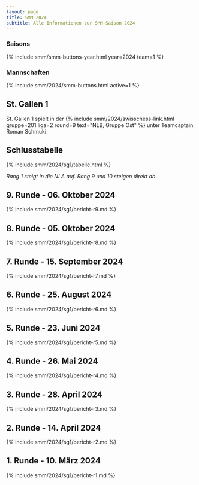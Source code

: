 ```yaml
---
layout: page
title: SMM 2024
subtitle: Alle Informationen zur SMM-Saison 2024
---
```


### Saisons

{% include smm/smm-buttons-year.html year=2024 team=1 %}

### Mannschaften

{% include smm/2024/smm-buttons.html active=1 %}

## St. Gallen 1

St. Gallen 1 spielt in der {% include smm/2024/swisschess-link.html gruppe=201 liga=2 round=9 text="NLB, Gruppe Ost" %} unter Teamcaptain Roman Schmuki.

## Schlusstabelle

{% include smm/2024/sg1/tabelle.html %}

_Rang 1 steigt in die NLA auf. Rang 9 und 10 steigen direkt ab._

## 9. Runde - 06. Oktober 2024

{% include smm/2024/sg1/bericht-r9.md %}

## 8. Runde - 05. Oktober 2024

{% include smm/2024/sg1/bericht-r8.md %}

## 7. Runde - 15. September 2024

{% include smm/2024/sg1/bericht-r7.md %}

## 6. Runde - 25. August 2024

{% include smm/2024/sg1/bericht-r6.md %}

## 5. Runde - 23. Juni 2024

{% include smm/2024/sg1/bericht-r5.md %}

## 4. Runde - 26. Mai 2024

{% include smm/2024/sg1/bericht-r4.md %}

## 3. Runde - 28. April 2024

{% include smm/2024/sg1/bericht-r3.md %}

## 2. Runde - 14. April 2024

{% include smm/2024/sg1/bericht-r2.md %}

## 1. Runde - 10. März 2024

{% include smm/2024/sg1/bericht-r1.md %}

<style>
table th, table td:nth-of-type(4) {
    white-space: nowrap;
}
</style>
